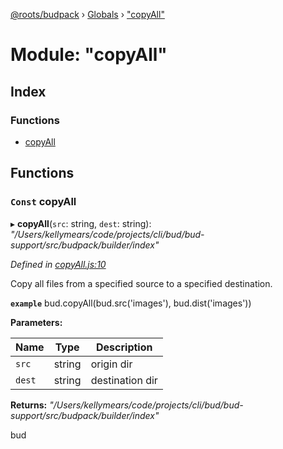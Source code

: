 [@roots/budpack](../README.md) › [Globals](../globals.md) › ["copyAll"](_copyall_.md)

# Module: "copyAll"

## Index

### Functions

* [copyAll](_copyall_.md#const-copyall)

## Functions

### `Const` copyAll

▸ **copyAll**(`src`: string, `dest`: string): *"/Users/kellymears/code/projects/cli/bud/bud-support/src/budpack/builder/index"*

*Defined in [copyAll.js:10](https://github.com/roots/bud-support/blob/5f43850/src/budpack/builder/api/copyAll.js#L10)*

Copy all files from a specified source to a specified destination.

**`example`** bud.copyAll(bud.src('images'), bud.dist('images'))

**Parameters:**

Name | Type | Description |
------ | ------ | ------ |
`src` | string | origin dir |
`dest` | string | destination dir |

**Returns:** *"/Users/kellymears/code/projects/cli/bud/bud-support/src/budpack/builder/index"*

bud
